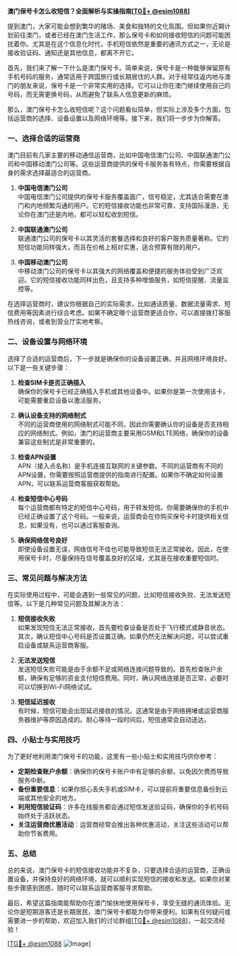 **澳门保号卡怎么收短信？全面解析与实操指南[[TG💪+ @esim1088](https://t.me/s/esim1088)]**

提到澳门，大家可能会想到繁华的赌场、美食和独特的文化氛围。但如果你近期计划前往澳门，或者已经在澳门生活工作，那么保号卡和如何接收短信的问题可能困扰着你。尤其是在这个信息化时代，手机短信依然是重要的通讯方式之一，无论是接收验证码、通知还是其他信息，都离不开它。

首先，我们来了解一下什么是澳门保号卡。简单来说，保号卡是一种能够保留原有手机号码的服务，通常适用于跨国旅行或长期居住的人群。对于经常往返内地与澳门的朋友来说，保号卡是一个非常实用的选择。它可以让你在澳门继续使用自己的号码，而无需更换号码，从而避免了联系人信息更新的麻烦。

那么，澳门保号卡怎么收短信呢？这个问题看似简单，但实际上涉及多个方面，包括运营商的选择、设备设置以及网络环境等。接下来，我们将一步步为你解答。

### 一、选择合适的运营商

澳门目前有几家主要的移动通信运营商，比如中国电信澳门公司、中国联通澳门公司和中国移动澳门公司等。这些运营商提供的保号卡服务各有特点，你需要根据自身的需求选择最适合的运营商。

1. **中国电信澳门公司**  
   中国电信澳门公司提供的保号卡服务覆盖面广，信号稳定，尤其适合需要在澳门和内地频繁沟通的用户。它的短信接收功能也非常可靠，支持国际漫游，无论你在澳门还是内地，都可以轻松收到短信。

2. **中国联通澳门公司**  
   联通澳门公司的保号卡以其灵活的套餐选择和良好的客户服务质量著称。它的短信功能同样强大，而且在价格上相对实惠，适合预算有限的用户。

3. **中国移动澳门公司**  
   中移动澳门公司的保号卡以其强大的网络覆盖和便捷的服务体验受到广泛欢迎。它的短信接收功能同样出色，且支持多种增值服务，如短信提醒、流量监控等。

在选择运营商时，建议你根据自己的实际需求，比如通话质量、数据流量需求、短信费用等因素进行综合考虑。如果不确定哪个运营商更适合你，可以直接拨打客服热线咨询，或者到营业厅实地考察。

### 二、设备设置与网络环境

选择了合适的运营商后，下一步就是确保你的设备设置正确，并且网络环境良好。以下是一些关键步骤：

1. **检查SIM卡是否正确插入**  
   确保你的保号卡已经正确插入手机或其他设备中。如果你是第一次使用该卡，可能需要重启设备以激活服务。

2. **确认设备支持的网络制式**  
   不同的运营商使用的网络制式可能不同，因此你需要确认你的设备是否支持相应的网络制式。例如，澳门的运营商主要采用GSM和LTE网络，确保你的设备兼容这些制式是非常重要的。

3. **检查APN设置**  
   APN（接入点名称）是手机连接互联网的关键参数。不同的运营商有不同的APN设置，你需要按照运营商提供的指南进行配置。如果你不确定如何设置APN，可以联系运营商客服获取帮助。

4. **检查短信中心号码**  
   每个运营商都有特定的短信中心号码，用于转发短信。你需要确保你的手机中已经正确设置了这个号码。一般来说，运营商会在你购买保号卡时提供相关信息，如果没有，也可以通过客服查询。

5. **确保网络信号良好**  
   即使设备设置无误，网络信号不佳也可能导致短信无法正常接收。因此，在使用保号卡时，尽量保持在信号覆盖良好的区域，尤其是在接收重要短信时。

### 三、常见问题与解决方法

在实际使用过程中，可能会遇到一些常见的问题，比如短信接收失败、无法发送短信等。以下是几种常见问题及其解决方法：

1. **短信接收失败**  
   如果发现短信无法正常接收，首先要检查设备是否处于飞行模式或静音状态。其次，确认短信中心号码是否设置正确。如果仍然无法解决问题，可以尝试重启设备或联系运营商客服。

2. **无法发送短信**  
   发送短信失败可能是由于余额不足或网络连接问题导致的。首先检查账户余额，确保有足够的资金支付短信费用。同时，确认网络连接是否正常，必要时可以切换到Wi-Fi网络试试。

3. **短信延迟接收**  
   有时候，短信可能会出现延迟接收的情况。这通常是由于网络拥堵或运营商服务器维护等原因造成的。耐心等待一段时间后，短信通常会自动送达。

### 四、小贴士与实用技巧

为了更好地利用澳门保号卡的功能，这里有一些小贴士和实用技巧供你参考：

- **定期检查账户余额**：确保你的保号卡账户中有足够的余额，以免因欠费而导致服务中断。
- **备份重要信息**：如果你担心丢失手机或SIM卡，可以提前将重要信息备份到云端或其他安全的地方。
- **利用短信验证码**：许多在线服务都会通过短信发送验证码，确保你的手机号码始终处于活跃状态。
- **关注运营商优惠活动**：运营商经常会推出各种优惠活动，关注这些活动可以帮助你节省费用。

### 五、总结

总的来说，澳门保号卡的短信接收功能并不复杂，只要选择合适的运营商，正确设置设备，并保持良好的网络环境，就可以顺利实现短信的接收和发送。如果你对某些步骤感到困惑，随时可以联系运营商客服寻求帮助。

最后，希望这篇指南能帮助你在澳门愉快地使用保号卡，享受无缝的通讯体验。无论你是短期游客还是长期居民，澳门保号卡都能为你带来便利。如果有任何疑问或需要进一步的帮助，欢迎加入我们的讨论群组[[TG💪+ @esim1088](https://t.me/s/esim1088)]，一起交流经验！

[[TG💪+ @esim1088](https://t.me/s/esim1088) ![Image](https://i.postimg.cc/4NQfJmqS/Snipaste-2025-05-13-00-14-12.png)]